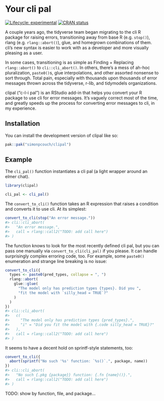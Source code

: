 
<!-- README.md is generated from README.Rmd. Please edit that file -->

# Your cli pal

<!-- badges: start -->

[![Lifecycle:
experimental](https://img.shields.io/badge/lifecycle-experimental-orange.svg)](https://lifecycle.r-lib.org/articles/stages.html#experimental)
[![CRAN
status](https://www.r-pkg.org/badges/version/clipal)](https://CRAN.R-project.org/package=clipal)
<!-- badges: end -->

A couple years ago, the tidyverse team began migrating to the cli R
package for raising errors, transitioning away from base R
(e.g. `stop()`), rlang (e.g. `rlang::abort()`), glue, and homegrown
combinations of them. cli’s new syntax is easier to work with as a
developer and more visually pleasing as a user.

In some cases, transitioning is as simple as Finding + Replacing
`rlang::abort()` to `cli::cli_abort()`. In others, there’s a mess of
ah-hoc pluralization, `paste0()`s, glue interpolations, and other
assorted nonsense to sort through. Total pain, especially with thousands
upon thousands of error messages thrown across the tidyverse, r-lib, and
tidymodels organizations.

clipal (“c-l-i pal”) is an RStudio add-in that helps you convert your R
package to use cli for error messages. It’s vaguely correct most of the
time, and greatly speeds up the process for converting error messages to
cli, in my experience.

## Installation

You can install the development version of clipal like so:

``` r
pak::pak("simonpcouch/clipal")
```

## Example

The `cli_pal()` function instantiates a cli pal (a light wrapper around
an elmer chat).

``` r
library(clipal)

cli_pal <- cli_pal()
```

The `convert_to_cli()` function takes an R expression that raises a
condition and converts it to use cli. At its simplest:

``` r
convert_to_cli(stop("An error message."))
#> cli::cli_abort(
#>   "An error message.",
#>   call = rlang::call2("TODO: add call here")
#> )
```

The function knows to look for the most recently defined cli pal, but
you can pass one manually via `convert_to_cli(cli_pal)` if you please.
It can handle surprisingly complex erroring code, too. For example, some
`paste0()` enumeration and strange line breaking is no issue:

``` r
convert_to_cli({
  types <- paste0(pred_types, collapse = ", ")
  rlang::abort(
    glue::glue(
      "The model only has prediction types {types}. Did you ",
      "fit the model with `silly_head = TRUE`?"
    )
  )
})
#> cli::cli_abort(
#>   c(
#>     "The model only has prediction types {pred_types}.",
#>     "i" = "Did you fit the model with {.code silly_head = TRUE}?"
#>   ),
#>   call = rlang::call2("TODO: add call here")
#> )
```

It seems to have a decent hold on sprintf-style statements, too:

``` r
convert_to_cli({
  abort(sprintf("No such '%s' function: `%s()`.", package, name))
})
#> cli::cli_abort(
#>   "No such {.pkg {package}} function: {.fn {name}()}.",
#>   call = rlang::call2("TODO: add call here")
#> )
```

TODO: show by function, file, and package…
